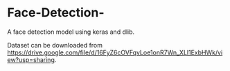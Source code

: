 # Face-Detection-
A face detection model using keras and dlib.

Dataset can be downloaded from https://drive.google.com/file/d/16FyZ6cOVFqvLoe1onR7Wn_XLl1ExbHWk/view?usp=sharing.
